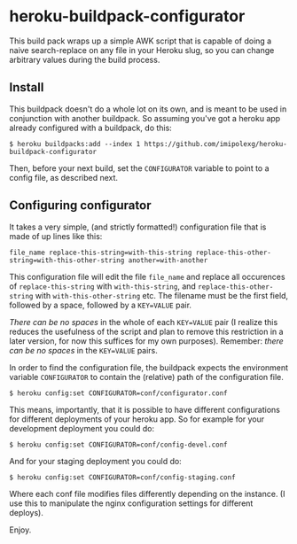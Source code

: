 # heroku-buildpack-configurator

This build pack wraps up a simple AWK script that is capable of doing a naive
search-replace on any file in your Heroku slug, so you can change arbitrary
values during the build process.

## Install

This buildpack doesn't do a whole lot on its own, and is meant to be used in conjunction with another buildpack. So assuming you've got a heroku app already configured with a buildpack, do this:

    $ heroku buildpacks:add --index 1 https://github.com/imipolexg/heroku-buildpack-configurator

Then, before your next build, set the `CONFIGURATOR` variable to point to a
config file, as described next.

## Configuring configurator

It takes a very simple, (and strictly formatted!) configuration file that is
made of up lines like this:

    file_name replace-this-string=with-this-string replace-this-other-string=with-this-other-string another=with-another

This configuration file will edit the file `file_name` and replace all
occurences of `replace-this-string` with `with-this-string`, and
`replace-this-other-string` with `with-this-other-string` etc. The filename
must be the first field, followed by a space, followed by a `KEY=VALUE` pair.

*There can be no spaces* in the whole of each `KEY=VALUE` pair (I realize this
reduces the usefulness of the script and plan to remove this restriction in a
later version, for now this suffices for my own purposes). Remember: _there can
be no spaces_ in the `KEY=VALUE` pairs.

In order to find the configuration file, the buildpack expects the environment
variable `CONFIGURATOR` to contain the (relative) path of the configuration
file.

    $ heroku config:set CONFIGURATOR=conf/configurator.conf

This means, importantly, that it is possible to have different configurations
for different deployments of your heroku app. So for example for your
development deployment you could do:

    $ heroku config:set CONFIGURATOR=conf/config-devel.conf

And for your staging deployment you could do:

    $ heroku config:set CONFIGURATOR=conf/config-staging.conf

Where each conf file modifies files differently depending on the instance. (I
use this to manipulate the nginx configuration settings for different deploys).

Enjoy.
